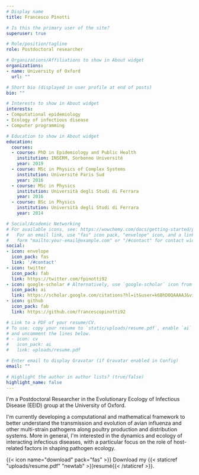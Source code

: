 ```yaml
---
# Display name
title: Francesco Pinotti

# Is this the primary user of the site?
superuser: true

# Role/position/tagline
role: Postdoctoral researcher

# Organizations/Affiliations to show in About widget
organizations:
- name: University of Oxford
  url: ""

# Short bio (displayed in user profile at end of posts)
bio: ""

# Interests to show in About widget
interests:
- Computational epidemiology
- Ecology of infectious disease
- Computer programming

# Education to show in About widget
education:
  courses:
  - course: PhD in Epidemiology and Public Health
    institution: INSERM, Sorbonne Université
    year: 2019
  - course: MSc in Physics of Complex Systems
    institution: Université Paris Sud 
    year: 2016
  - course: MSc in Physics
    institution: Università degli Studi di Ferrara
    year: 2016
  - course: BSc in Physics
    institution: Università degli Studi di Ferrara
    year: 2014

# Social/Academic Networking
# For available icons, see: https://wowchemy.com/docs/getting-started/page-builder/#icons
#   For an email link, use "fas" icon pack, "envelope" icon, and a link in the
#   form "mailto:your-email@example.com" or "/#contact" for contact widget.
social:
- icon: envelope
  icon_pack: fas
  link: '/#contact'
- icon: twitter
  icon_pack: fab
  link: https://twitter.com/fpinotti92
- icon: google-scholar # Alternatively, use `google-scholar` icon from `ai` icon pack
  icon_pack: ai
  link: https://scholar.google.com/citations?hl=it&user=k6BhD0QAAAAJ&view_op=list_works
- icon: github
  icon_pack: fab
  link: https://github.com/francescopinotti92

# Link to a PDF of your resume/CV.
# To use: copy your resume to `static/uploads/resume.pdf`, enable `ai` icons in `params.toml`, 
# and uncomment the lines below.
# - icon: cv
#   icon_pack: ai
#   link: uploads/resume.pdf

# Enter email to display Gravatar (if Gravatar enabled in Config)
email: ""

# Highlight the author in author lists? (true/false)
highlight_name: false
---
```


I'm a Postdoctoral Researcher in the Evolutionary Ecology of Infectious Disease (EEID) group at the University of Oxford.

I'm currently developing a computational and mathematical framework to better understand the transmission and evolution of avian influenza and other multi-strain pathogens along poultry production and distribution systems. More in general, I'm interested in the dynamics and ecology of interacting infectious diseases, with a particular focus on the role of host-related factors in shaping pathogen ecology.

{{< icon name="download" pack="fas" >}} Download my {{< staticref "uploads/resume.pdf" "newtab" >}}resumé{{< /staticref >}}.
